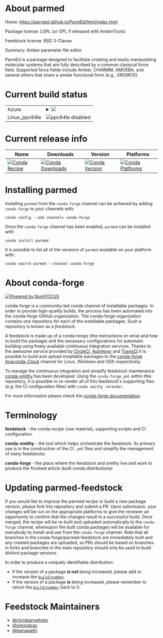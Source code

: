 About parmed
============

Home: https://parmed.github.io/ParmEd/html/index.html

Package license: LGPL (or GPL if released with AmberTools)

Feedstock license: BSD 3-Clause

Summary: Amber parameter file editor

ParmEd is a package designed to facilitate creating and easily manipulating molecular systems that are fully described by a common classical force field. Supported force fields include Amber, CHARMM, AMOEBA, and several others that share a similar functional form (e.g., GROMOS).


Current build status
====================


<table>
    
  <tr>
    <td>Azure</td>
    <td>
      <details>
        <summary>
          <a href="https://dev.azure.com/conda-forge/feedstock-builds/_build/latest?definitionId=7079&branchName=master">
            <img src="https://dev.azure.com/conda-forge/feedstock-builds/_apis/build/status/parmed-feedstock?branchName=master">
          </a>
        </summary>
        <table>
          <thead><tr><th>Variant</th><th>Status</th></tr></thead>
          <tbody><tr>
              <td>linux_python2.7</td>
              <td>
                <a href="https://dev.azure.com/conda-forge/feedstock-builds/_build/latest?definitionId=7079&branchName=master">
                  <img src="https://dev.azure.com/conda-forge/feedstock-builds/_apis/build/status/parmed-feedstock?branchName=master&jobName=linux&configuration=linux_python2.7" alt="variant">
                </a>
              </td>
            </tr><tr>
              <td>linux_python3.6</td>
              <td>
                <a href="https://dev.azure.com/conda-forge/feedstock-builds/_build/latest?definitionId=7079&branchName=master">
                  <img src="https://dev.azure.com/conda-forge/feedstock-builds/_apis/build/status/parmed-feedstock?branchName=master&jobName=linux&configuration=linux_python3.6" alt="variant">
                </a>
              </td>
            </tr><tr>
              <td>linux_python3.7</td>
              <td>
                <a href="https://dev.azure.com/conda-forge/feedstock-builds/_build/latest?definitionId=7079&branchName=master">
                  <img src="https://dev.azure.com/conda-forge/feedstock-builds/_apis/build/status/parmed-feedstock?branchName=master&jobName=linux&configuration=linux_python3.7" alt="variant">
                </a>
              </td>
            </tr><tr>
              <td>linux_python3.8</td>
              <td>
                <a href="https://dev.azure.com/conda-forge/feedstock-builds/_build/latest?definitionId=7079&branchName=master">
                  <img src="https://dev.azure.com/conda-forge/feedstock-builds/_apis/build/status/parmed-feedstock?branchName=master&jobName=linux&configuration=linux_python3.8" alt="variant">
                </a>
              </td>
            </tr><tr>
              <td>osx_python2.7</td>
              <td>
                <a href="https://dev.azure.com/conda-forge/feedstock-builds/_build/latest?definitionId=7079&branchName=master">
                  <img src="https://dev.azure.com/conda-forge/feedstock-builds/_apis/build/status/parmed-feedstock?branchName=master&jobName=osx&configuration=osx_python2.7" alt="variant">
                </a>
              </td>
            </tr><tr>
              <td>osx_python3.6</td>
              <td>
                <a href="https://dev.azure.com/conda-forge/feedstock-builds/_build/latest?definitionId=7079&branchName=master">
                  <img src="https://dev.azure.com/conda-forge/feedstock-builds/_apis/build/status/parmed-feedstock?branchName=master&jobName=osx&configuration=osx_python3.6" alt="variant">
                </a>
              </td>
            </tr><tr>
              <td>osx_python3.7</td>
              <td>
                <a href="https://dev.azure.com/conda-forge/feedstock-builds/_build/latest?definitionId=7079&branchName=master">
                  <img src="https://dev.azure.com/conda-forge/feedstock-builds/_apis/build/status/parmed-feedstock?branchName=master&jobName=osx&configuration=osx_python3.7" alt="variant">
                </a>
              </td>
            </tr><tr>
              <td>osx_python3.8</td>
              <td>
                <a href="https://dev.azure.com/conda-forge/feedstock-builds/_build/latest?definitionId=7079&branchName=master">
                  <img src="https://dev.azure.com/conda-forge/feedstock-builds/_apis/build/status/parmed-feedstock?branchName=master&jobName=osx&configuration=osx_python3.8" alt="variant">
                </a>
              </td>
            </tr><tr>
              <td>win_c_compilervs2015cxx_compilervs2015python3.6vc14</td>
              <td>
                <a href="https://dev.azure.com/conda-forge/feedstock-builds/_build/latest?definitionId=7079&branchName=master">
                  <img src="https://dev.azure.com/conda-forge/feedstock-builds/_apis/build/status/parmed-feedstock?branchName=master&jobName=win&configuration=win_c_compilervs2015cxx_compilervs2015python3.6vc14" alt="variant">
                </a>
              </td>
            </tr><tr>
              <td>win_c_compilervs2015cxx_compilervs2015python3.7vc14</td>
              <td>
                <a href="https://dev.azure.com/conda-forge/feedstock-builds/_build/latest?definitionId=7079&branchName=master">
                  <img src="https://dev.azure.com/conda-forge/feedstock-builds/_apis/build/status/parmed-feedstock?branchName=master&jobName=win&configuration=win_c_compilervs2015cxx_compilervs2015python3.7vc14" alt="variant">
                </a>
              </td>
            </tr><tr>
              <td>win_c_compilervs2015cxx_compilervs2015python3.8vc14</td>
              <td>
                <a href="https://dev.azure.com/conda-forge/feedstock-builds/_build/latest?definitionId=7079&branchName=master">
                  <img src="https://dev.azure.com/conda-forge/feedstock-builds/_apis/build/status/parmed-feedstock?branchName=master&jobName=win&configuration=win_c_compilervs2015cxx_compilervs2015python3.8vc14" alt="variant">
                </a>
              </td>
            </tr>
          </tbody>
        </table>
      </details>
    </td>
  </tr>
  <tr>
    <td>Linux_ppc64le</td>
    <td>
      <img src="https://img.shields.io/badge/ppc64le-disabled-lightgrey.svg" alt="ppc64le disabled">
    </td>
  </tr>
</table>

Current release info
====================

| Name | Downloads | Version | Platforms |
| --- | --- | --- | --- |
| [![Conda Recipe](https://img.shields.io/badge/recipe-parmed-green.svg)](https://anaconda.org/conda-forge/parmed) | [![Conda Downloads](https://img.shields.io/conda/dn/conda-forge/parmed.svg)](https://anaconda.org/conda-forge/parmed) | [![Conda Version](https://img.shields.io/conda/vn/conda-forge/parmed.svg)](https://anaconda.org/conda-forge/parmed) | [![Conda Platforms](https://img.shields.io/conda/pn/conda-forge/parmed.svg)](https://anaconda.org/conda-forge/parmed) |

Installing parmed
=================

Installing `parmed` from the `conda-forge` channel can be achieved by adding `conda-forge` to your channels with:

```
conda config --add channels conda-forge
```

Once the `conda-forge` channel has been enabled, `parmed` can be installed with:

```
conda install parmed
```

It is possible to list all of the versions of `parmed` available on your platform with:

```
conda search parmed --channel conda-forge
```


About conda-forge
=================

[![Powered by NumFOCUS](https://img.shields.io/badge/powered%20by-NumFOCUS-orange.svg?style=flat&colorA=E1523D&colorB=007D8A)](http://numfocus.org)

conda-forge is a community-led conda channel of installable packages.
In order to provide high-quality builds, the process has been automated into the
conda-forge GitHub organization. The conda-forge organization contains one repository
for each of the installable packages. Such a repository is known as a *feedstock*.

A feedstock is made up of a conda recipe (the instructions on what and how to build
the package) and the necessary configurations for automatic building using freely
available continuous integration services. Thanks to the awesome service provided by
[CircleCI](https://circleci.com/), [AppVeyor](https://www.appveyor.com/)
and [TravisCI](https://travis-ci.org/) it is possible to build and upload installable
packages to the [conda-forge](https://anaconda.org/conda-forge)
[Anaconda-Cloud](https://anaconda.org/) channel for Linux, Windows and OSX respectively.

To manage the continuous integration and simplify feedstock maintenance
[conda-smithy](https://github.com/conda-forge/conda-smithy) has been developed.
Using the ``conda-forge.yml`` within this repository, it is possible to re-render all of
this feedstock's supporting files (e.g. the CI configuration files) with ``conda smithy rerender``.

For more information please check the [conda-forge documentation](https://conda-forge.org/docs/).

Terminology
===========

**feedstock** - the conda recipe (raw material), supporting scripts and CI configuration.

**conda-smithy** - the tool which helps orchestrate the feedstock.
                   Its primary use is in the construction of the CI ``.yml`` files
                   and simplify the management of *many* feedstocks.

**conda-forge** - the place where the feedstock and smithy live and work to
                  produce the finished article (built conda distributions)


Updating parmed-feedstock
=========================

If you would like to improve the parmed recipe or build a new
package version, please fork this repository and submit a PR. Upon submission,
your changes will be run on the appropriate platforms to give the reviewer an
opportunity to confirm that the changes result in a successful build. Once
merged, the recipe will be re-built and uploaded automatically to the
`conda-forge` channel, whereupon the built conda packages will be available for
everybody to install and use from the `conda-forge` channel.
Note that all branches in the conda-forge/parmed-feedstock are
immediately built and any created packages are uploaded, so PRs should be based
on branches in forks and branches in the main repository should only be used to
build distinct package versions.

In order to produce a uniquely identifiable distribution:
 * If the version of a package **is not** being increased, please add or increase
   the [``build/number``](https://conda.io/docs/user-guide/tasks/build-packages/define-metadata.html#build-number-and-string).
 * If the version of a package **is** being increased, please remember to return
   the [``build/number``](https://conda.io/docs/user-guide/tasks/build-packages/define-metadata.html#build-number-and-string)
   back to 0.

Feedstock Maintainers
=====================

* [@chrisbarnettster](https://github.com/chrisbarnettster/)
* [@simonbray](https://github.com/simonbray/)
* [@tsenapathi](https://github.com/tsenapathi/)

